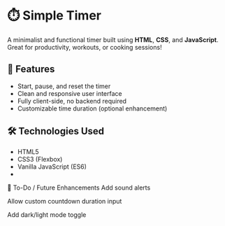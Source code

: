 # ⏱️ Simple Timer

A minimalist and functional timer built using **HTML**, **CSS**, and **JavaScript**. Great for productivity, workouts, or cooking sessions!

## 🚀 Features

- Start, pause, and reset the timer
- Clean and responsive user interface
- Fully client-side, no backend required
- Customizable time duration (optional enhancement)


## 🛠️ Technologies Used

- HTML5
- CSS3 (Flexbox)
- Vanilla JavaScript (ES6)
- 
📌 To-Do / Future Enhancements
 Add sound alerts

 Allow custom countdown duration input

 Add dark/light mode toggle
